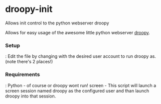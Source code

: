 # droopy-init
Allows init control to the python webserver droopy

Allows for easy usage of the awesome little python webserver <a href="http://stackp.online.fr/?p=28">droopy</a>.
<h3>Setup</h3>:
Edit the file by changing <username> with the desired user account to run droopy as. (note there's 2 places!)

<h3>Requirements</h3>:
Python  - of course or droopy wont run!
screen - This script will launch a screen session named droopy as the configured user and than launch droopy into that session.
